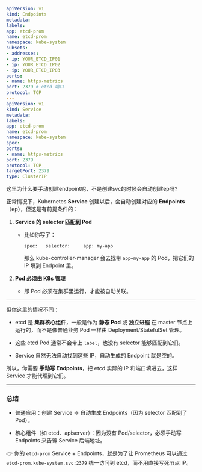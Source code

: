 ```yaml
apiVersion: v1
kind: Endpoints
metadata:
labels:
app: etcd-prom
name: etcd-prom
namespace: kube-system
subsets:
- addresses:
- ip: YOUR_ETCD_IP01
- ip: YOUR_ETCD_IP02
- ip: YOUR_ETCD_IP03
ports:
- name: https-metrics
port: 2379 # etcd 端口
protocol: TCP
---
apiVersion: v1
kind: Service
metadata:
labels:
app: etcd-prom
name: etcd-prom
namespace: kube-system
spec:
ports:
- name: https-metrics
port: 2379
protocol: TCP
targetPort: 2379
type: ClusterIP
```
这里为什么要手动创建endpoint呢，不是创建svc的时候会自动创建ep吗?

正常情况下，Kubernetes **Service** 创建以后，会自动创建对应的 **Endpoints**（ep），但这是有前提条件的：

1. **Service 的 selector 匹配到 Pod**
    
    - 比如你写了：
        
        `spec:   selector:     app: my-app`
        
        那么 kube-controller-manager 会去找带 `app=my-app` 的 Pod，把它们的 IP 填到 Endpoint 里。
        
2. **Pod 必须由 K8s 管理**
    
    - 即 Pod 必须在集群里运行，才能被自动关联。
        

---

但你这里的情况不同：

- etcd 是 **集群核心组件**，一般是作为 **静态 Pod** 或 **独立进程** 在 master 节点上运行的，而不是像普通业务 Pod 一样由 Deployment/StatefulSet 管理。
    
- 这些 etcd Pod 通常不会带上 `label`，也没有 selector 能够匹配到它们。
    
- Service 自然无法自动找到这些 IP，自动生成的 Endpoint 就是空的。
    

所以，你需要 **手动写 Endpoints**，把 etcd 实际的 IP 和端口填进去，这样 Service 才能代理到它们。

---

### 总结

- 普通应用：创建 Service → 自动生成 Endpoints（因为 selector 匹配到了 Pod）。
    
- 核心组件（如 etcd、apiserver）：因为没有 Pod/selector，必须手动写 Endpoints 来告诉 Service 后端地址。
    

👉 你的 `etcd-prom` Service + Endpoints，就是为了让 Prometheus 可以通过 `etcd-prom.kube-system.svc:2379` 统一访问到 etcd，而不用直接写死节点 IP。